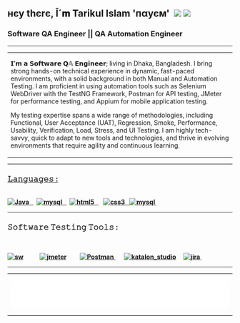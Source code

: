 <div>
<!-- <img height="22em" align="right" 
     src="https://komarev.com/ghpvc/?username=tarikulnayem94&label ░  =Profile%20Views&color=FF1919&style=flat" alt="nayem"  height="26"/> -->
<!-- 
     <img height="22em" align="RIGHT" 
    src="https://img.shields.io/github/followers/tarikulnayem94?label=Followers&color=008000&style=flat" alt="nayem"  height="30"/>
<img height="22em" align="RIGHT" 
   src="https://img.shields.io/github/stars/tarikulnayem94?label= ✶ Stars&color=ffa371&style=flat" alt="nayem"  height="30"/>
-->

<!-- <a class="libutton" href="https://www.linkedin.com/comm/mynetwork/discovery-see-all?usecase=PEOPLE_FOLLOWS&followMember=tarikulnayem" target="_blank">Follow on LinkedIn</a> -->



<!--       <style>
        .libutton {
          display: flex;
          flex-direction: column;
          justify-content: center;
          padding: 7px;
          text-align: center;
          outline: none;
          text-decoration: none !important;
          color: #ffffff !important;
          width: 200px;
          height: 32px;
          border-radius: 16px;
          background-color: #0A66C2;
          font-family: "SF Pro Text", Helvetica, sans-serif;
        }
      </style> -->
     
<br>
<p align="left"><h2>нєу thєrє, Ī´𝐦 Tarikul Islam 'пαуєм' &nbsp<img src="https://emojis.slackmojis.com/emojis/images/1617398953/26746/hi-ya.gif?1617398953" width="40"/>&nbsp<img src="https://emojis.slackmojis.com/emojis/images/1531849430/4246/blob-sunglasses.gif?1531849430" width="40"/></h2> 

</p>
</p>

<h3> Software QA Engineer || QA Automation Engineer </h3> 

<hr> 
<div><p>
  
<table>
<td>
<p>
𝗜’𝗺 𝗮 𝗦𝗼𝗳𝘁𝘄𝗮𝗿𝗲 𝗤𝔸 𝗘𝗻𝗴𝗶𝗻𝗲𝗲𝗿;  ͏l͏i͏v͏i͏n͏g ͏i͏n Dhaka, Bangladesh. ͏I bring strong hands-on technical experience in dynamic, fast-paced environments, with a solid background in both Manual and Automation Testing. I am proficient in using automation tools such as Selenium WebDriver with the TestNG Framework, Postman for API testing, JMeter for performance testing, and Appium for mobile application testing.

My testing expertise spans a wide range of methodologies, including Functional, User Acceptance (UAT), Regression, Smoke, Performance, Usability, Verification, Load, Stress, and UI Testing. I am highly tech-savvy, quick to adapt to new tools and technologies, and thrive in evolving environments that require agility and continuous learning.
</p>
</td>
</table> 

</div>
<!-- <h3 align="left" ><p style="list-style : none"> <g-emoji class="g-emoji" alias="telephone_receiver" fallback-src="https://github.githubassets.com/images/icons/emoji/unicode/1f4de.png"> 📞 </g-emoji>Contact with мє: +8801712575851 </h3> 
</p>&nbsp<br> -->

<div>
  <a href="https://github.com/tarikulnayem94">
<!--   <img height="180em" src="https://github-readme-stats.vercel.app/api?username=tarikulnayem94&show_icons=true&theme=dracula&include_all_commits=true&count_private=true"/> -->
<!--   <img height="180em" align="right" src="https://github-readme-stats.vercel.app/api/top-langs/?username=tarikulnayem94&layout=compact&langs_count=7&theme=dracula"/> -->
    
</div>
 

<hr>
<!-- <h1 align="left"><a href="mailto:tarikul.ewu@gmail.com?subject=Github%20Visitor&body=Hi%20nayem,..."><img src="http://img.shields.io/badge/-@gmail.com-_?label=Send%20Mail&style=social&logo=gmail" height = "28" alt="tarikul.ewu@gmail.com"></a>
<a href="https://www.linkedin.com/in/nayem94" target="_blank" rel="nofollow"> <img src="https://camo.githubusercontent.com/a0182f84f3e188a2e03f07520e29be1eccdd96e4182adcb829c8f1633354bba6/68747470733a2f2f696d672e736869656c64732e696f2f62616467652f2532302d436f6e6e6563742d626c61636b3f636f6c6f723d313431373141266c6162656c436f6c6f723d323132313231266c6f676f3d6c696e6b6564696e266c6f676f436f6c6f723d666666666666" alt="LinkedIn Connect" data-canonical-src="https://raw.githubusercontent.com/tarikulnayem94/Diagram.io/main/linkedin-logo.svg" height = "28"></a>
<br> -->
 
<h3 align="left"><b> 𝙻𝚊𝚗𝚐𝚞𝚊𝚐𝚎𝚜 :</h3>
<p>
<br>
<a href="https://www.java.com/en/" target="_blank"> <img src="https://www.vectorlogo.zone/logos/java/java-ar21.svg" alt="Java" width="70" height="42"/> &nbsp </a>&nbsp
<a href="https://www.mysql.com/" target="_blank"> <img src="https://www.vectorlogo.zone/logos/mysql/mysql-official.svg" alt="mysql" width="60" height="42"/> &nbsp </a>&nbsp
<a href="https://www.w3.org/html/" target="_blank"> <img src="https://www.vectorlogo.zone/logos/w3_html5/w3_html5-ar21.svg" alt="html5" width="60" height="42"/> &nbsp </a>&nbsp</a>&nbsp
<a href="https://www.w3schools.com/css/" target="_blank"> <img src="https://www.vectorlogo.zone/logos/netlifyapp_watercss/netlifyapp_watercss-ar21.svg"  alt="css3" width="60" height="42"/> &nbsp </a>
<a href="https://www.python.org/" target="_blank"> <img src="https://www.vectorlogo.zone/logos/python/python-official.svg" alt="mysql" width="105" height="35"/>  </a>
&nbsp
</p>
<hr>
<h3 align="left"><b>𝚂𝚘𝚏𝚝𝚠𝚊𝚛𝚎 𝚃𝚎𝚜𝚝𝚒𝚗𝚐 𝚃𝚘𝚘𝚕𝚜 :</h3>
<br> 
<p>
<a href="https://github.com/tarikulnayem94/Selenium-with-Java" target="_blank"> <img src="https://upload.wikimedia.org/wikipedia/commons/9/9f/Selenium_logo.svg" alt="sw" width="120" height="50"/></a> &nbsp &nbsp &nbsp &nbsp &nbsp
<a href="https://jmeter.apache.org/" target="_blank"> <img src="https://www.vectorlogo.zone/logos/apache/apache-official.svg" alt="jmeter" width="110" height="38"/></a> &nbsp &nbsp &nbsp &nbsp
<a href="https://www.postman.com/nayem94?tab=overview" target="_blank"> <img src="https://www.vectorlogo.zone/logos/getpostman/getpostman-icon.svg" alt="Postman" width="33" height="33"/> </a>  &nbsp &nbsp &nbsp
<a href="https://www.katalon.com/" target="_blank"> <img src="https://upload.wikimedia.org/wikipedia/commons/e/e4/Katalon-logo-vector.svg" alt="katalon_studio" width="50" height="33"/></a> &nbsp  &nbsp
<a href="https://www.atlassian.com/software/jira" target="_blank"> <img src="https://www.vectorlogo.zone/logos/atlassian_jira/atlassian_jira-icon.svg" alt="jira" width="33" height="33" /> </a>  &nbsp &nbsp
     

<!-- </p>
<hr>
<img align="left" target="_blank" alt="_nayem" src="https://media.giphy.com/media/qgQUggAC3Pfv687qPC/giphy.gif" width="400" height="260"/>
<img align="right" target="_blank" alt="_nayem" src="https://media.giphy.com/media/J67qxGAJvwFOjxAqPM/giphy.gif" width="400" height="260"/>
</a> -->
<!---.--
tarikulnayem94/tarikulnayem94 is a ✨ special ✨ repository because its `README.md` (this file) appears on your GitHub profile.
You can click the Preview link to take a look at your changes.  ПΛYΣM
--->
</p>
<hr>
<table><td><p>
     
<img align='center'  height="60" alt="Thanks" width="140%" src="https://github.com/tarikulnayem94/tarikulnayem94/blob/main/marquee.svg"/> 
</p></td></table> 
<!-- 
<a href="[http://siamshaeed.me](https://tarikulnayem94.github.io/tarikulnayem.info/)">
<img align="centre" target="_blank" alt="_siam_shaeed" src="https://github.com/SiamShaeed/siamshaeed/blob/main/image/code_siam.gif?raw=true" width="500" height="320"/> 
</a>
     

